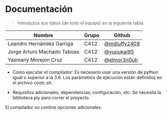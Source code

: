 # Documentación

> Introduzca sus datos (de todo el equipo) en la siguiente tabla:

**Nombre** | **Grupo** | **Github**
--|--|--
Leandro Hernández Garriga | C412 | [@mdluffy2409](https://github.com/mdluffy2409)
Jorge Arturo Machado Taboas | C412 | [@yuoukai95](https://github.com/yuoukai95)
Yasmany Morejón Cruz | C412 | [@elmor3n0uh](https://github.com/elmor3n0uh)

- Cómo ejecutar el compilador:
Es necesario usar una versión de python igual o superior a la 3.6. Los parámetros de ejecución están definidos en el archivo coolc.sh.

- Requisitos adicionales, dependencias, configuración, etc:
Se necesita la biblioteca ply para correr el proyecto.

El compilador no contine opciones adicionales.
 